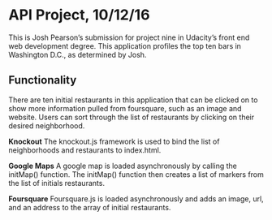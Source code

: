 API Project, 10/12/16
=====================

This is Josh Pearson’s submission for project nine in Udacity’s front end web development degree. This application profiles the top ten bars in Washington D.C., as determined by Josh. 

Functionality
-------------

There are ten initial restaurants in this application that can be clicked on to show more information pulled from foursquare, such as an image and website. Users can sort through the list of restaurants by clicking on their desired neighborhood. 

**Knockout**
The knockout.js framework is used to bind the list of neighborhoods and restaurants to index.html.

**Google Maps**
A google map is loaded asynchronously by calling the initMap() function. The initMap() function then creates a list of markers from the list of initials restaurants. 

**Foursquare**
Foursquare.js is loaded asynchronously and adds an image, url, and an address to the array of initial restaurants. 